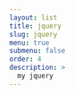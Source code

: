 ```yaml
---
layout: list
title: jquery
slug: jquery
menu: true
submenu: false
order: 4
description: >
  my jquery
---
```


